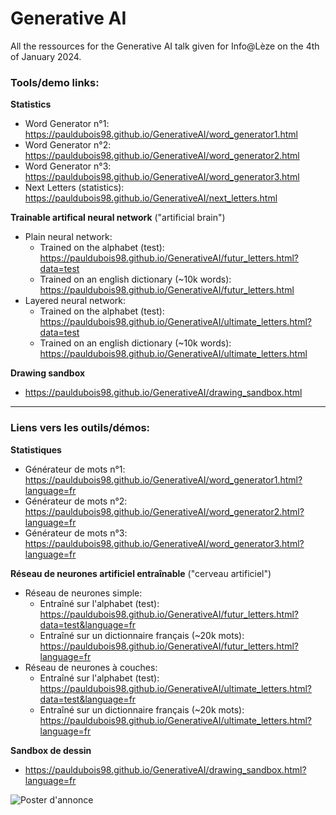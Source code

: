 # Generative AI

All the ressources for the Generative AI talk given for Info@Lèze on the 4th of January 2024.

### Tools/demo links:

**Statistics**

- Word Generator n°1: https://pauldubois98.github.io/GenerativeAI/word_generator1.html
- Word Generator n°2: https://pauldubois98.github.io/GenerativeAI/word_generator2.html
- Word Generator n°3: https://pauldubois98.github.io/GenerativeAI/word_generator3.html
- Next Letters (statistics): https://pauldubois98.github.io/GenerativeAI/next_letters.html

**Trainable artifical neural network** ("artificial brain")

- Plain neural network:
  - Trained on the alphabet (test): https://pauldubois98.github.io/GenerativeAI/futur_letters.html?data=test
  - Trained on an english dictionary (~10k words): https://pauldubois98.github.io/GenerativeAI/futur_letters.html
- Layered neural network:
  - Trained on the alphabet (test): https://pauldubois98.github.io/GenerativeAI/ultimate_letters.html?data=test
  - Trained on an english dictionary (~10k words): https://pauldubois98.github.io/GenerativeAI/ultimate_letters.html

**Drawing sandbox**

- https://pauldubois98.github.io/GenerativeAI/drawing_sandbox.html

---

### Liens vers les outils/démos:

**Statistiques**

- Générateur de mots n°1: https://pauldubois98.github.io/GenerativeAI/word_generator1.html?language=fr
- Générateur de mots n°2: https://pauldubois98.github.io/GenerativeAI/word_generator2.html?language=fr
- Générateur de mots n°3: https://pauldubois98.github.io/GenerativeAI/word_generator3.html?language=fr

**Réseau de neurones artificiel entraînable** ("cerveau artificiel")

- Réseau de neurones simple:
  - Entraîné sur l'alphabet (test): https://pauldubois98.github.io/GenerativeAI/futur_letters.html?data=test&language=fr
  - Entraîné sur un dictionnaire français (~20k mots): https://pauldubois98.github.io/GenerativeAI/futur_letters.html?language=fr
- Réseau de neurones à couches:
  - Entraîné sur l'alphabet (test): https://pauldubois98.github.io/GenerativeAI/ultimate_letters.html?data=test&language=fr
  - Entraîné sur un dictionnaire français (~20k mots): https://pauldubois98.github.io/GenerativeAI/ultimate_letters.html?language=fr

**Sandbox de dessin**

- https://pauldubois98.github.io/GenerativeAI/drawing_sandbox.html?language=fr

![Poster d'annonce](poster/poster.svg)
